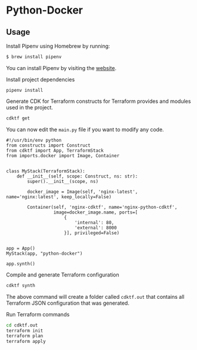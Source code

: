 # Python-Docker


## Usage

Install Pipenv using Homebrew by running:
  
```bash
$ brew install pipenv
```
You can install Pipenv by visiting the [website](https://pipenv.pypa.io/en/latest/).

Install project dependencies

```shell
pipenv install
```

Generate CDK for Terraform constructs for Terraform provides and modules used in the project.

```bash
cdktf get
```

You can now edit the `main.py` file if you want to modify any code.

```
#!/usr/bin/env python
from constructs import Construct
from cdktf import App, TerraformStack
from imports.docker import Image, Container


class MyStack(TerraformStack):
    def __init__(self, scope: Construct, ns: str):
        super().__init__(scope, ns)
        
        docker_image = Image(self, 'nginx-latest', name='nginx:latest', keep_locally=False)
        
        Container(self, 'nginx-cdktf', name='nginx-python-cdktf',
                  image=docker_image.name, ports=[
                      {
                          'internal': 80,
                          'external': 8000
                      }], privileged=False)


app = App()
MyStack(app, "python-docker")

app.synth()
```


Compile and generate Terraform configuration

```bash
cdktf synth
```

The above command will create a folder called `cdktf.out` that contains all Terraform JSON configuration that was generated.

Run Terraform commands

```bash
cd cdktf.out
terraform init
terraform plan
terraform apply
```

